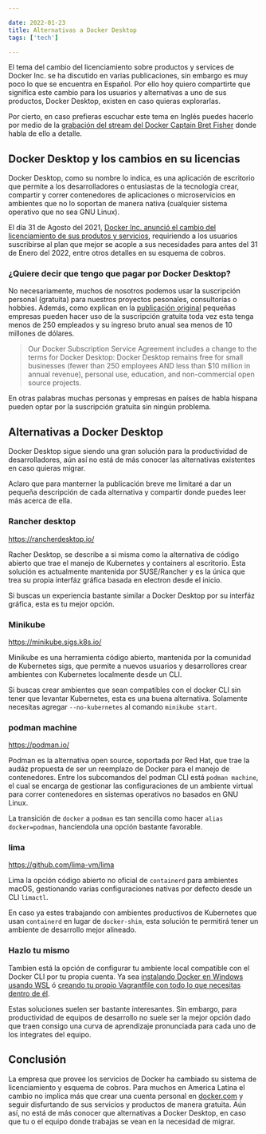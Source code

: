 ```yaml
---

date: 2022-01-23
title: Alternativas a Docker Desktop
tags: ['tech']

---
```


<!--more-->

El tema del cambio del licenciamiento sobre productos y services de Docker Inc.
se ha discutido en varias publicaciones, sin embargo es muy poco lo que se
encuentra en Español. Por ello hoy quiero compartirte que significa este cambio
para los usuarios y alternativas a uno de sus productos, Docker Desktop, existen
en caso quieras explorarlas.

Por cierto, en caso prefieras escuchar este tema en Inglés puedes hacerlo por
medio de la
[grabación del stream del Docker Captain Bret Fisher](https://www.youtube.com/watch?v=1Al9lzpFzn0&t=223s)
donde habla de ello a detalle.

## Docker Desktop y los cambios en su licencias

Docker Desktop, como su nombre lo indica, es una aplicación de escritorio que
permite a los desarrolladores o entusiastas de la tecnología crear, compartir y
correr contenedores de aplicaciones o microservicios en ambientes que no lo
soportan de manera nativa (cualquier sistema operativo que no sea GNU Linux).

El día 31 de Agosto del 2021, [Docker Inc. anunció el cambio del licenciamiento
de sus produtos y
servicios](https://www.docker.com/blog/updating-product-subscriptions/),
requiriendo a los usuarios suscribirse al plan que mejor se acople a sus
necesidades para antes del 31 de Enero del 2022, entre otros detalles en su
esquema de cobros.

### ¿Quiere decir que tengo que pagar por Docker Desktop? 

No necesariamente, muchos de nosotros podemos usar la suscripción personal
(gratuita) para nuestros proyectos pesonales, consultorías o hobbies. Además,
como explican en la
[publicación original](https://www.docker.com/blog/updating-product-subscriptions/)
pequeñas empresas pueden hacer uso de la suscripción gratuita toda vez esta
tenga menos de 250 empleados y su ingreso bruto anual sea menos de 10 millones
de dólares.

> Our Docker Subscription Service Agreement includes a change to the terms for Docker Desktop:
> Docker Desktop remains free for small businesses (fewer than 250 employees AND less than $10 million in annual revenue), personal use, education, and non-commercial open source projects.

En otras palabras muchas personas y empresas en países de habla hispana
pueden optar por la suscripción gratuita sin ningún problema.

## Alternativas a Docker Desktop

Docker Desktop sigue siendo una gran solución para la productividad de
desarrolladores, aún así no está de más conocer las alternativas existentes en
caso quieras migrar.

Aclaro que para manterner la publicación breve me limitaré a dar un pequeña
descripción de cada alternativa y compartir donde puedes leer más acerca de
ella.

### Rancher desktop

<https://rancherdesktop.io/>

Racher Desktop, se describe a si misma como la alternativa de código abierto que
trae el manejo de Kubernetes y containers al escritorio. Esta solución es
actualmente mantenida por SUSE/Rancher y es la única que trea su propia interfáz
gráfica basada en electron desde el inicio.

Si buscas un experiencia bastante similar a Docker Desktop por su interfáz
gráfica, esta es tu mejor opción.

### Minikube

<https://minikube.sigs.k8s.io/>

Minikube es una herramienta código abierto, mantenida por la comunidad de
Kubernetes sigs, que permite a nuevos usuarios y desarrollores crear ambientes
con Kubernetes localmente desde un CLI.

Si buscas crear ambientes que sean compatibles con el docker CLI sin tener que
levantar Kubernetes, esta es una buena alternativa. Solamente necesitas agregar
`--no-kubernetes` al comando `minikube start`.

### podman machine

<https://podman.io/>

Podman es la alternativa open source, soportada por Red Hat, que trae la audáz
propuesta de ser un reemplazo de Docker para el manejo de contenedores. Entre
los subcomandos del podman CLI está `podman machine`, el cual se encarga de
gestionar las configuraciones de un ambiente virtual para correr contenedores en
sistemas operativos no basados en GNU Linux.

La transición de `docker` a `podman` es tan sencilla como hacer
`alias docker=podman`, hanciendola una opción bastante favorable.

### lima

<https://github.com/lima-vm/lima>

Lima la opción código abierto no oficial de `containerd` para ambientes macOS,
gestionando varias configuraciones nativas por defecto desde un CLI `limactl`.

En caso ya estes trabajando con ambientes productivos de Kubernetes que usan
`containerd` en lugar de `docker-shim`, esta solución te permitirá tener un
ambiente de desarrollo mejor alineado.

### Hazlo tu mismo

Tambien está la opción de configurar tu ambiente local compatible con el
Docker CLI por tu propia cuenta. Ya sea
[instalando Docker en Windows usando WSL](https://dev.to/bowmanjd/install-docker-on-windows-wsl-without-docker-desktop-34m9)
ó
[creando tu propio Vagrantfile con todo lo que necesitas dentro de él](https://dhwaneetbhatt.com/blog/run-docker-without-docker-desktop-on-macos).

Estas soluciones suelen ser bastante interesantes. Sin embargo, para
productividad de equipos de desarrollo no suele ser la mejor opción dado que
traen consigo una curva de aprendizaje pronunciada para cada uno de los
integrates del equipo.

## Conclusión

La empresa que provee los servicios de Docker ha cambiado su sistema de
licenciamiento y esquema de cobros. Para muchos en America Latina el cambio no
implica más que crear una cuenta personal en [docker.com](https://docker.com) y
seguir disfurtando de sus servicios y productos de manera gratuita. Aún así, no
está de más conocer que alternativas a Docker Desktop, en caso que tu o el
equipo donde trabajas se vean en la necesidad de migrar.
